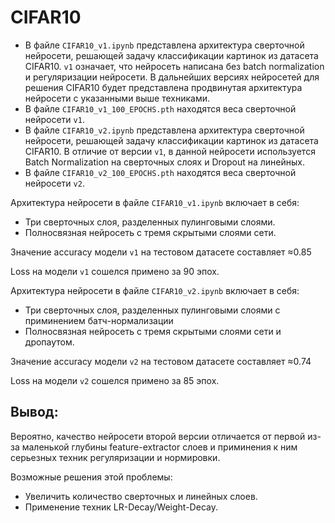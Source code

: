 # CIFAR10
- В файле ```CIFAR10_v1.ipynb``` представлена архитектура сверточной нейросети, решающей задачу классификации картинок из датасета CIFAR10. ```v1``` означает, что нейросеть написана без batch normalization и регуляризации нейросети. В дальнейших версиях нейросетей для решения CIFAR10 будет представлена продвинутая архитектура нейросети с указанными выше техниками.
- В файле ```CIFAR10_v1_100_EPOCHS.pth``` находятся веса сверточной нейросети ```v1```.
- В файле ```CIFAR10_v2.ipynb``` представлена архитектура сверточной нейросети, решающей задачу классификации картинок из датасета CIFAR10. В отличие от версии ```v1```, в данной нейросети используется Batch Normalization на сверточных слоях и Dropout на линейных.
- В файле ```CIFAR10_v2_100_EPOCHS.pth``` находятся веса сверточной нейросети ```v2```.

Архитектура нейросети в файле ```CIFAR10_v1.ipynb``` включает в себя:
- Три сверточных слоя, разделенных пулинговыми слоями.
- Полносвязная нейросеть с тремя скрытыми слоями сети.

Значение accuracy модели ```v1```  на тестовом датасете составляет ≈0.85

Loss на модели ```v1``` сошелся примено за 90 эпох.

Архитектура нейросети в файле ```CIFAR10_v2.ipynb``` включает в себя:
- Три сверточных слоя, разделенных пулинговыми слоями с приминением батч-нормализации
- Полносвязная нейросеть с тремя скрытыми слоями сети и дропаутом.

Значение accuracy модели ```v2```  на тестовом датасете составляет ≈0.74

Loss на модели ```v2``` сошелся примено за 85 эпох.

## Вывод:
Вероятно, качество нейросети второй версии отличается от первой из-за маленькой глубины feature-extractor слоев и приминения к ним серьезных техник регуляризации и нормировки.

Возможные решения этой проблемы: 
- Увеличить количество сверточных и линейных слоев.
- Применение техник LR-Decay/Weight-Decay.
